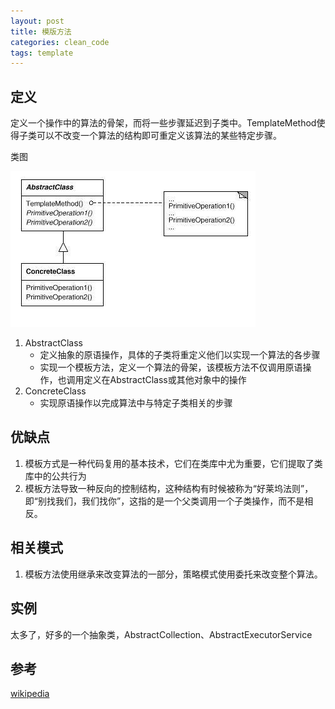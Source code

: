 ```yaml
---
layout: post
title: 模版方法
categories: clean_code
tags: template
---
```





## 定义

定义一个操作中的算法的骨架，而将一些步骤延迟到子类中。TemplateMethod使得子类可以不改变一个算法的结构即可重定义该算法的某些特定步骤。

类图

![模板方法](/images/design_pattern/template.jpg)

1. AbstractClass
    * 定义抽象的原语操作，具体的子类将重定义他们以实现一个算法的各步骤
    * 实现一个模板方法，定义一个算法的骨架，该模板方法不仅调用原语操作，也调用定义在AbstractClass或其他对象中的操作
2. ConcreteClass
    * 实现原语操作以完成算法中与特定子类相关的步骤

## 优缺点

1. 模板方式是一种代码复用的基本技术，它们在类库中尤为重要，它们提取了类库中的公共行为
2. 模板方法导致一种反向的控制结构，这种结构有时候被称为“好莱坞法则”，即“别找我们，我们找你”，这指的是一个父类调用一个子类操作，而不是相反。

## 相关模式

1. 模板方法使用继承来改变算法的一部分，策略模式使用委托来改变整个算法。

## 实例

太多了，好多的一个抽象类，AbstractCollection、AbstractExecutorService

## 参考

[wikipedia](https://en.wikipedia.org/wiki/Template_method_pattern)
